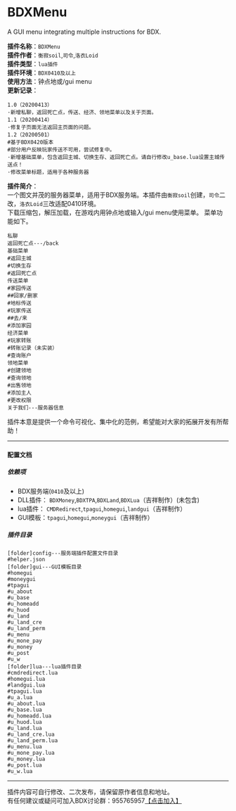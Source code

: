 # BDXMenu
A GUI menu integrating multiple instructions for BDX.

**插件名称**：`BDXMenu`  
**插件作者**：`衡寂soil`,`司令`,`洛衣Loid`  
**插件类型**：`lua插件`  
**插件环境**：`BDX0410及以上`  
**使用方法**：钟点地或/gui menu  
**更新记录**：
```
1.0（20200413）
·新增私聊，返回死亡点，传送、经济、领地菜单以及关于页面。
1.1（20200414）
·修复子页面无法返回主页面的问题。
1.2（20200501）
#基于BDX0420版本
#部分用户反映玩家传送不可用，尝试修复中。
·新增基础菜单，包含返回主城、切换生存、返回死亡点。请自行修改u_base.lua设置主城传送点！
·修改菜单标题，适用于各种服务器
```
**插件简介**：  
一个图文并茂的服务器菜单，适用于BDX服务端。本插件由`衡寂soil`创建，`司令`二改，`洛衣Loid`三改适配0410环境。  
下载压缩包，解压加载，在游戏内用钟点地或输入/gui menu使用菜单。
菜单功能如下。  
```
私聊
返回死亡点---/back
基础菜单
#返回主城
#切换生存
#返回死亡点
传送菜单
#家园传送
##回家/删家
#地标传送
#玩家传送
##去/来
#添加家园
经济菜单
#玩家转账
#转账记录（未实装）
#查询账户
领地菜单
#创建领地
#查询领地
#出售领地
#添加主人
#更改权限
关于我们---服务器信息
```
插件本意是提供一个命令可视化、集中化的范例，希望能对大家的拓展开发有所帮助！  

------------

#### 配置文档  
##### 依赖项  
- BDX服务端(`0410`及以上)  
- DLL插件：  `BDXMoney`,`BDXTPA`,`BDXLand`,`BDXLua`（吉祥制作）(未包含)  
- lua插件：  `CMDRedirect`,`tpagui`,`homegui`,`landgui`（吉祥制作）  
- GUI模板：`tpagui`,`homegui`,`moneygui`（吉祥制作）  
##### 插件目录  
```
[folder]config---服务端插件配置文件目录
#helper.json
[folder]gui---GUI模板目录
#homegui
#moneygui
#tpagui
#u_about
#u_base
#u_homeadd
#u_huod
#u_land
#u_land_cre
#u_land_perm
#u_menu
#u_mone_pay
#u_money
#u_post
#u_w
[folder]lua---lua插件目录
#cmdredirect.lua
#homegui.lua
#landgui.lua
#tpagui.lua
#u_a.lua
#u_about.lua
#u_base.lua
#u_homeadd.lua
#u_huod.lua
#u_land.lua
#u_land_cre.lua
#u_land_perm.lua
#u_menu.lua
#u_mone_pay.lua
#u_money.lua
#u_post.lua
#u_w.lua
```

------------

插件内容可自行修改、二次发布，请保留原作者信息和地址。  
有任何建议或疑问可加入BDX讨论群：955765957[【点击加入】](点击链接加入群聊【BDX 1.14 | 咕】：https://jq.qq.com/?_wv=1027&k=5VVHRIB "【点击加入】")
